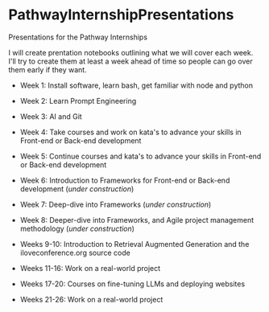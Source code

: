 # PathwayInternshipPresentations
Presentations for the Pathway Internships

I will create prentation notebooks outlining what we will cover each week. 
I'll try to create them at least a week ahead of time so people can go over them early if they want.
 
* Week 1: Install software, learn bash, get familiar with node and python

* Week 2: Learn Prompt Engineering

* Week 3: AI and Git

* Week 4: Take courses and work on kata's to advance your skills in Front-end or Back-end development

* Week 5: Continue courses and kata's to advance your skills in Front-end or Back-end development

* Week 6: Introduction to Frameworks for Front-end or Back-end development (*under construction*)

* Week 7: Deep-dive into Frameworks (*under construction*)

* Week 8: Deeper-dive into Frameworks, and Agile project management methodology (*under construction*)

* Weeks 9-10: Introduction to Retrieval Augmented Generation and the iloveconference.org source code

* Weeks 11-16: Work on a real-world project

* Weeks 17-20: Courses on fine-tuning LLMs and deploying websites

* Weeks 21-26: Work on a real-world project
